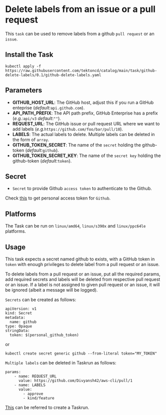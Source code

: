 # Delete labels from an issue or a pull request

This `task` can be used to remove labels from a github `pull request` or an `issue`.


## Install the Task

```
kubectl apply -f https://raw.githubusercontent.com/tektoncd/catalog/main/task/github-delete-labels/0.1/github-delete-labels.yaml
```

## Parameters

- **GITHUB_HOST_URL**: The GitHub host, adjust this if you run a GitHub enteprise (_default:_`api.github.com`).
- **API_PATH_PREFIX**: The API path prefix, GitHub Enterprise has a prefix (_e.g.:_`api/v3` _default_:`""`).
- **REQUEST_URL**: The GitHub issue or pull request URL where we want to add labels (_e.g._`https://github.com/foo/bar/pull/10`).
- **LABELS**: The actual labels to delete. Multiple labels can be deleted in the form of `array`.
- **GITHUB_TOKEN_SECRET**: The name of the `secret` holding the github-token (_default:_`github`).
- **GITHUB_TOKEN_SECRET_KEY**: The name of the `secret key` holding the github-token (_default:_`token`).


## Secret

* `Secret` to provide Github `access token` to authenticate to the Github.

Check [this](https://help.github.com/en/github/authenticating-to-github/creating-a-personal-access-token-for-the-command-line) to get personal access token for `Github`.

## Platforms

The Task can be run on `linux/amd64`, `linux/s390x` and `linux/ppc64le` platforms.

## Usage


This task expects a secret named github to exists, with a GitHub token in `token` with enough privileges to delete label from a pull request or an issue.

To delete labels from a pull request or an issue, put all the required params, add required secrets and labels will be deleted from respective pull request or an issue. If a label is not assigned to given pull request or an issue, it will be ignored (albeit a message will be logged).

`Secrets` can be created as follows:
```
apiVersion: v1
kind: Secret
metadata:
  name: github
type: Opaque
stringData:
  token: $(personal_github_token)
```
or

```
kubectl create secret generic github --from-literal token="MY_TOKEN"
```

`Multiple labels` can be deleted in Taskrun as follows:
```
params:
    - name: REQUEST_URL
      value: https://github.com/Divyansh42/aws-cli/pull/1
    - name: LABELS
      value:
        - approve
        - kind/feature
```

[This](../0.1/samples/run.yaml) can be referred to create a Taskrun.
